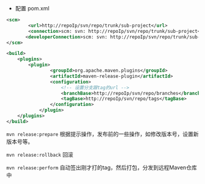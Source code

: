 - 配置 pom.xml

```xml
<scm>
        <url>http://repoIp/svn/repo/trunk/sub-project</url>
        <connection>scm: svn: http://repoIp/svn/repo/trunk/sub-project</connection>
       <developerConnection>scm: svn: http://repoIp/svn/repo/trunk/sub-project</developerConnection>
</scm>
```

```xml
<build>
    <plugins>
    	<plugin>
                <groupId>org.apache.maven.plugins</groupId>
                <artifactId>maven-release-plugin</artifactId>
                <configuration>
                    <!-- 设置分支跟tag的url -->
                    <branchBase>http://repoIp/svn/repo/branches</branchBase>
                    <tagBase>http://repoIp/svn/repo/tags</tagBase>
                </configuration>
            </plugin>
	</plugins>
</build>
```

`mvn release:prepare` 根据提示操作，发布前的一些操作，如修改版本号，设置新版本号等。

`mvn release:rollback` 回滚

`mvn release:perform`  自动签出刚才打的tag，然后打包，分发到远程Maven仓库中